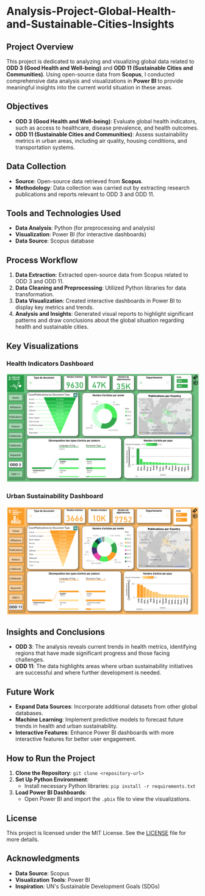 # Analysis-Project-Global-Health-and-Sustainable-Cities-Insights

## Project Overview
This project is dedicated to analyzing and visualizing global data related to **ODD 3 (Good Health and Well-being)** and **ODD 11 (Sustainable Cities and Communities)**. Using open-source data from **Scopus**, I conducted comprehensive data analysis and visualizations in **Power BI** to provide meaningful insights into the current world situation in these areas.

## Objectives
- **ODD 3 (Good Health and Well-being)**: Evaluate global health indicators, such as access to healthcare, disease prevalence, and health outcomes.
- **ODD 11 (Sustainable Cities and Communities)**: Assess sustainability metrics in urban areas, including air quality, housing conditions, and transportation systems.

## Data Collection
- **Source**: Open-source data retrieved from **Scopus**.
- **Methodology**: Data collection was carried out by extracting research publications and reports relevant to ODD 3 and ODD 11.

## Tools and Technologies Used
- **Data Analysis**: Python (for preprocessing and analysis)
- **Visualization**: Power BI (for interactive dashboards)
- **Data Source**: Scopus database

## Process Workflow
1. **Data Extraction**: Extracted open-source data from Scopus related to ODD 3 and ODD 11.
2. **Data Cleaning and Preprocessing**: Utilized Python libraries for data transformation.
3. **Data Visualization**: Created interactive dashboards in Power BI to display key metrics and trends.
4. **Analysis and Insights**: Generated visual reports to highlight significant patterns and draw conclusions about the global situation regarding health and sustainable cities.

## Key Visualizations

### Health Indicators Dashboard
![Health Indicators Dashboard](health_dashboard.png)

### Urban Sustainability Dashboard
![Urban Sustainability Dashboard](urban_dashboard.png)

## Insights and Conclusions
- **ODD 3**: The analysis reveals current trends in health metrics, identifying regions that have made significant progress and those facing challenges.
- **ODD 11**: The data highlights areas where urban sustainability initiatives are successful and where further development is needed.

## Future Work
- **Expand Data Sources**: Incorporate additional datasets from other global databases.
- **Machine Learning**: Implement predictive models to forecast future trends in health and urban sustainability.
- **Interactive Features**: Enhance Power BI dashboards with more interactive features for better user engagement.

## How to Run the Project
1. **Clone the Repository**: `git clone <repository-url>`
2. **Set Up Python Environment**:
   - Install necessary Python libraries: `pip install -r requirements.txt`
3. **Load Power BI Dashboards**:
   - Open Power BI and import the `.pbix` file to view the visualizations.

## License
This project is licensed under the MIT License. See the [LICENSE](LICENSE) file for more details.

## Acknowledgments
- **Data Source**: Scopus
- **Visualization Tools**: Power BI
- **Inspiration**: UN's Sustainable Development Goals (SDGs)
